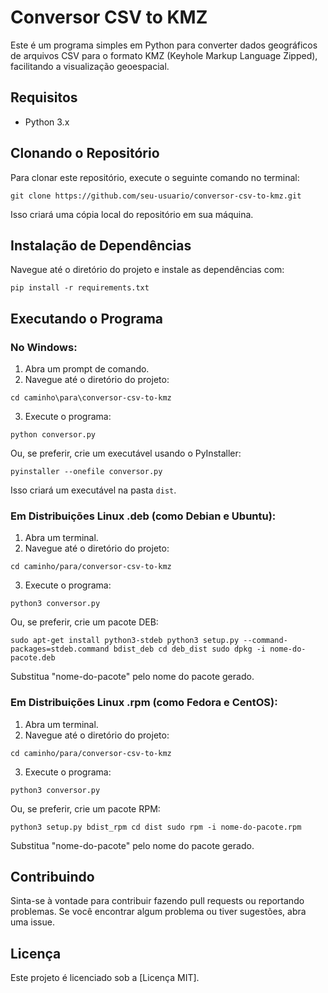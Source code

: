 # Conversor CSV to KMZ

Este é um programa simples em Python para converter dados geográficos de arquivos CSV para o formato KMZ (Keyhole Markup Language Zipped), facilitando a visualização geoespacial.

## Requisitos

- Python 3.x

## Clonando o Repositório

Para clonar este repositório, execute o seguinte comando no terminal:

`git clone https://github.com/seu-usuario/conversor-csv-to-kmz.git`

Isso criará uma cópia local do repositório em sua máquina.

## Instalação de Dependências

Navegue até o diretório do projeto e instale as dependências com:

`pip install -r requirements.txt`

## Executando o Programa

### No Windows:

1.  Abra um prompt de comando.
2.  Navegue até o diretório do projeto:

`cd caminho\para\conversor-csv-to-kmz`

3.  Execute o programa:

`python conversor.py`

Ou, se preferir, crie um executável usando o PyInstaller:

`pyinstaller --onefile conversor.py`

Isso criará um executável na pasta `dist`.

### Em Distribuições Linux .deb (como Debian e Ubuntu):

1.  Abra um terminal.
2.  Navegue até o diretório do projeto:

`cd caminho/para/conversor-csv-to-kmz`

3.  Execute o programa:

`python3 conversor.py`

Ou, se preferir, crie um pacote DEB:

`sudo apt-get install python3-stdeb
python3 setup.py --command-packages=stdeb.command bdist_deb
cd deb_dist
sudo dpkg -i nome-do-pacote.deb`

Substitua "nome-do-pacote" pelo nome do pacote gerado.

### Em Distribuições Linux .rpm (como Fedora e CentOS):

1.  Abra um terminal.
2.  Navegue até o diretório do projeto:

`cd caminho/para/conversor-csv-to-kmz`

3.  Execute o programa:

`python3 conversor.py`

Ou, se preferir, crie um pacote RPM:

`python3 setup.py bdist_rpm
cd dist
sudo rpm -i nome-do-pacote.rpm`

Substitua "nome-do-pacote" pelo nome do pacote gerado.

## Contribuindo

Sinta-se à vontade para contribuir fazendo pull requests ou reportando problemas. Se você encontrar algum problema ou tiver sugestões, abra uma issue.

## Licença

Este projeto é licenciado sob a [Licença MIT].
